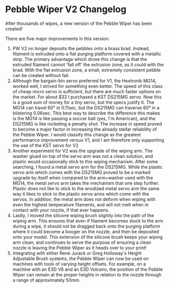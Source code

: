 # Pebble Wiper V2 Changelog
After thousands of wipes, a new version of the Pebble Wiper has been created! 


There are five major improvements in this version:
1. PW V2 no longer deposits the pebbles onto a brass brad. Instead, filament is extruded onto a flat purging platform covered with a metallic strip. The primary advantage which drove this change is that the extruded filament cannot 'fall off' the extrusion zone, as it could with the brad. With the flat extrusion zone, a small, extremely consistent pebble can be created without fail.
2. Although the bargain-bin servo preferred for V1, the Hextronik MG14, worked well, I strived for something even better. The speed of this class of cheap micro servo is sufficient, but there are much faster options on the market. For about $32 I purchased a KST DS215MG servo. Now this is a good sum of money for a tiny servo, but the specs justify it. The MG14 can travel 60° in 0.11sec, but the DS215MG can traverse 60° in a blistering 0.06sec. This best way to describe the difference this makes is the MG14 is like passing a soccer ball (yes, I'm American), and the DS215MG is like rocketing a penalty shot. The increase in speed proved to become a major factor in increasing the already stellar reliability of the Pebble Wiper. I would classify this change as the greatest performance improvement versus V1, and I am therefore only supporting the use of the KST servo for V2 
3. Another experiment for V2 was the upgrade of the wiping arm. The washer glued on top of the servo arm was not a clean solution, and plastic would occasionally stick to this wiping mechanism. After some searching, I found a metal servo arm for the DS215MG. While the plastic servo arm which comes with the DS215MG proved to be a marked upgrade by itself when compared to the arm+washer used with the MG14, the metal servo arm takes the mechanism that one step further. Plastic does not like to stick to the anodized metal servo arm the same way it likes to stick to the plastic servo arms which come with the servos. In addition, the metal arm does not deform when wiping with even the highest temperature filaments, and will not melt when in contact with your nozzle, if that ever happens. 
4. Lastly, I moved the silicone wiping brush slightly into the path of the wiping arm. This ensures that even if filament becomes stuck to the arm during a wipe, it should not be dragged back onto the purging platform where it could become a booger on the nozzle, and then be deposited onto your model. This extension of the silicone brush keeps your wiping arm clean, and continues to serve the purpose of ensuring a clean nozzle is leaving the Pebble Wiper as it heads over to your print!
5. Integrating with either René Jurack or Greg Holloway's Height Adjustable Brush systems, the Pebble Wiper can now be used on machines with tools of varying height offsets. For example, on a machine with an E3D V6 and an E3D Volcano, the position of the Pebble Wiper can remain at the proper heights in relation to the nozzle through a range of approximately 50mm. 

